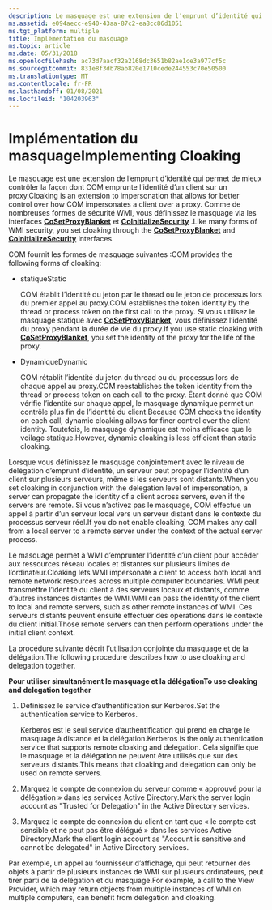 ```yaml
---
description: Le masquage est une extension de l’emprunt d’identité qui permet de mieux contrôler la façon dont COM emprunte l’identité d’un client sur un proxy. Comme de nombreuses formes de sécurité WMI, vous définissez le masquage via les interfaces CoSetProxyBlanket et CoInitializeSecurity.
ms.assetid: e094aecc-e940-43aa-87c2-ea8cc86d1051
ms.tgt_platform: multiple
title: Implémentation du masquage
ms.topic: article
ms.date: 05/31/2018
ms.openlocfilehash: ac73d7aacf32a2168dc3651b82ae1ce3a977cf5c
ms.sourcegitcommit: 831e8f3db78ab820e1710cede244553c70e50500
ms.translationtype: MT
ms.contentlocale: fr-FR
ms.lasthandoff: 01/08/2021
ms.locfileid: "104203963"
---
```

# <a name="implementing-cloaking"></a><span data-ttu-id="c697e-104">Implémentation du masquage</span><span class="sxs-lookup"><span data-stu-id="c697e-104">Implementing Cloaking</span></span>

<span data-ttu-id="c697e-105">Le masquage est une extension de l’emprunt d’identité qui permet de mieux contrôler la façon dont COM emprunte l’identité d’un client sur un proxy.</span><span class="sxs-lookup"><span data-stu-id="c697e-105">Cloaking is an extension to impersonation that allows for better control over how COM impersonates a client over a proxy.</span></span> <span data-ttu-id="c697e-106">Comme de nombreuses formes de sécurité WMI, vous définissez le masquage via les interfaces [**CoSetProxyBlanket**](/windows/win32/api/combaseapi/nf-combaseapi-cosetproxyblanket) et [**CoInitializeSecurity**](/windows/win32/api/combaseapi/nf-combaseapi-coinitializesecurity) .</span><span class="sxs-lookup"><span data-stu-id="c697e-106">Like many forms of WMI security, you set cloaking through the [**CoSetProxyBlanket**](/windows/win32/api/combaseapi/nf-combaseapi-cosetproxyblanket) and [**CoInitializeSecurity**](/windows/win32/api/combaseapi/nf-combaseapi-coinitializesecurity) interfaces.</span></span>

<span data-ttu-id="c697e-107">COM fournit les formes de masquage suivantes :</span><span class="sxs-lookup"><span data-stu-id="c697e-107">COM provides the following forms of cloaking:</span></span>

-   <span data-ttu-id="c697e-108">statique</span><span class="sxs-lookup"><span data-stu-id="c697e-108">Static</span></span>

    <span data-ttu-id="c697e-109">COM établit l’identité du jeton par le thread ou le jeton de processus lors du premier appel au proxy.</span><span class="sxs-lookup"><span data-stu-id="c697e-109">COM establishes the token identity by the thread or process token on the first call to the proxy.</span></span> <span data-ttu-id="c697e-110">Si vous utilisez le masquage statique avec [**CoSetProxyBlanket**](/windows/win32/api/combaseapi/nf-combaseapi-cosetproxyblanket), vous définissez l’identité du proxy pendant la durée de vie du proxy.</span><span class="sxs-lookup"><span data-stu-id="c697e-110">If you use static cloaking with [**CoSetProxyBlanket**](/windows/win32/api/combaseapi/nf-combaseapi-cosetproxyblanket), you set the identity of the proxy for the life of the proxy.</span></span>

-   <span data-ttu-id="c697e-111">Dynamique</span><span class="sxs-lookup"><span data-stu-id="c697e-111">Dynamic</span></span>

    <span data-ttu-id="c697e-112">COM rétablit l’identité du jeton du thread ou du processus lors de chaque appel au proxy.</span><span class="sxs-lookup"><span data-stu-id="c697e-112">COM reestablishes the token identity from the thread or process token on each call to the proxy.</span></span> <span data-ttu-id="c697e-113">Étant donné que COM vérifie l’identité sur chaque appel, le masquage dynamique permet un contrôle plus fin de l’identité du client.</span><span class="sxs-lookup"><span data-stu-id="c697e-113">Because COM checks the identity on each call, dynamic cloaking allows for finer control over the client identity.</span></span> <span data-ttu-id="c697e-114">Toutefois, le masquage dynamique est moins efficace que le voilage statique.</span><span class="sxs-lookup"><span data-stu-id="c697e-114">However, dynamic cloaking is less efficient than static cloaking.</span></span>

<span data-ttu-id="c697e-115">Lorsque vous définissez le masquage conjointement avec le niveau de délégation d’emprunt d’identité, un serveur peut propager l’identité d’un client sur plusieurs serveurs, même si les serveurs sont distants.</span><span class="sxs-lookup"><span data-stu-id="c697e-115">When you set cloaking in conjunction with the delegation level of impersonation, a server can propagate the identity of a client across servers, even if the servers are remote.</span></span> <span data-ttu-id="c697e-116">Si vous n’activez pas le masquage, COM effectue un appel à partir d’un serveur local vers un serveur distant dans le contexte du processus serveur réel.</span><span class="sxs-lookup"><span data-stu-id="c697e-116">If you do not enable cloaking, COM makes any call from a local server to a remote server under the context of the actual server process.</span></span>

<span data-ttu-id="c697e-117">Le masquage permet à WMI d’emprunter l’identité d’un client pour accéder aux ressources réseau locales et distantes sur plusieurs limites de l’ordinateur.</span><span class="sxs-lookup"><span data-stu-id="c697e-117">Cloaking lets WMI impersonate a client to access both local and remote network resources across multiple computer boundaries.</span></span> <span data-ttu-id="c697e-118">WMI peut transmettre l’identité du client à des serveurs locaux et distants, comme d’autres instances distantes de WMI.</span><span class="sxs-lookup"><span data-stu-id="c697e-118">WMI can pass the identity of the client to local and remote servers, such as other remote instances of WMI.</span></span> <span data-ttu-id="c697e-119">Ces serveurs distants peuvent ensuite effectuer des opérations dans le contexte du client initial.</span><span class="sxs-lookup"><span data-stu-id="c697e-119">Those remote servers can then perform operations under the initial client context.</span></span>

<span data-ttu-id="c697e-120">La procédure suivante décrit l’utilisation conjointe du masquage et de la délégation.</span><span class="sxs-lookup"><span data-stu-id="c697e-120">The following procedure describes how to use cloaking and delegation together.</span></span>

<span data-ttu-id="c697e-121">**Pour utiliser simultanément le masquage et la délégation**</span><span class="sxs-lookup"><span data-stu-id="c697e-121">**To use cloaking and delegation together**</span></span>

1.  <span data-ttu-id="c697e-122">Définissez le service d’authentification sur Kerberos.</span><span class="sxs-lookup"><span data-stu-id="c697e-122">Set the authentication service to Kerberos.</span></span>

    <span data-ttu-id="c697e-123">Kerberos est le seul service d’authentification qui prend en charge le masquage à distance et la délégation.</span><span class="sxs-lookup"><span data-stu-id="c697e-123">Kerberos is the only authentication service that supports remote cloaking and delegation.</span></span> <span data-ttu-id="c697e-124">Cela signifie que le masquage et la délégation ne peuvent être utilisés que sur des serveurs distants.</span><span class="sxs-lookup"><span data-stu-id="c697e-124">This means that cloaking and delegation can only be used on remote servers.</span></span>

2.  <span data-ttu-id="c697e-125">Marquez le compte de connexion du serveur comme « approuvé pour la délégation » dans les services Active Directory.</span><span class="sxs-lookup"><span data-stu-id="c697e-125">Mark the server login account as "Trusted for Delegation" in the Active Directory services.</span></span>
3.  <span data-ttu-id="c697e-126">Marquez le compte de connexion du client en tant que « le compte est sensible et ne peut pas être délégué » dans les services Active Directory.</span><span class="sxs-lookup"><span data-stu-id="c697e-126">Mark the client login account as "Account is sensitive and cannot be delegated" in Active Directory services.</span></span>

<span data-ttu-id="c697e-127">Par exemple, un appel au fournisseur d’affichage, qui peut retourner des objets à partir de plusieurs instances de WMI sur plusieurs ordinateurs, peut tirer parti de la délégation et du masquage.</span><span class="sxs-lookup"><span data-stu-id="c697e-127">For example, a call to the View Provider, which may return objects from multiple instances of WMI on multiple computers, can benefit from delegation and cloaking.</span></span>

 

 
